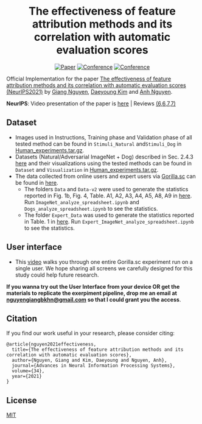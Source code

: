 <div align="center">    
 
# The effectiveness of feature attribution methods and its correlation with automatic evaluation scores     

[![Paper](http://img.shields.io/badge/paper-arxiv.2105.14944-B31B1B.svg)](https://arxiv.org/abs/2105.14944)
[![Conference](http://img.shields.io/badge/NeurIPS-2021-4b44ce.svg)](https://proceedings.neurips.cc/paper/2021/hash/de043a5e421240eb846da8effe472ff1-Abstract.html)
[![Conference](http://img.shields.io/badge/WHDM@NeurIPS-2021-4b44ce.svg)](https://sites.google.com/view/whmd2021/accepted-papers?authuser=0)  
</div>

Official Implementation for the paper [The effectiveness of feature attribution methods and its correlation with automatic evaluation scores (NeurIPS2021)](https://arxiv.org/abs/2105.14944) by [Giang Nguyen](https://giangnguyen2412.github.io/), [Daeyoung Kim](https://www.resl.kaist.ac.kr/members) and [Anh Nguyen](https://anhnguyen.me/).

**NeurIPS**: Video presentation of the paper is [here](https://youtu.be/jpbnX6M4Rxc) | Reviews [(6,6,7,7)](https://openreview.net/forum?id=OKPS9YdZ8Va)

## Dataset
* Images used in Instructions, Training phase and Validation phase of all tested method can be found in `Stimuli_Natural` and`Stimuli_Dog` in [Human_experiments.tar.gz](https://drive.google.com/file/d/1-MWWy0i39vNbz_-vo_Gor_dwt5vGYDaT/view?usp=sharing).
* Datasets (Natural/Adversarial ImageNet + Dog) described in Sec. 2.4.3 [here](https://arxiv.org/pdf/2105.14944.pdf) and their visualizations using the tested methods can be found in `Dataset` and `Visualization` in [Human_experiments.tar.gz](https://drive.google.com/file/d/1-MWWy0i39vNbz_-vo_Gor_dwt5vGYDaT/view?usp=sharing).
* The data collected from online users and expert users via [Gorilla.sc](https://gorilla.sc/) can be found in [here](https://github.com/anguyen8/effectiveness-attribution-maps/tree/main/src/users_data). 
  * The folders `Data` and `Data-v2` were used to generate the statistics reported in Fig. 1b, Fig. 4, Table. A1, A2, A3, A4, A5, A8, A9 in [here](https://arxiv.org/pdf/2105.14944.pdf). Run `ImageNet_analyze_spreadsheet.ipynb` and `Dogs_analyze_spreadsheet.ipynb` to see the statistics.
  * The folder `Expert_Data` was used to generate the statistics reported in Table. 1 in [here](https://arxiv.org/pdf/2105.14944.pdf). Run `Expert_ImageNet_analyze_spreadsheet.ipynb` to see the statistics.

## User interface
- This [video](https://youtu.be/4W1fYdx1-mU) walks you through one entire Gorilla.sc experiment run on a single user. We hope sharing all screens we carefully designed for this study could help future research.

**If you wanna try out the User Interface from your device OR get the materials to replicate the exerpiment pipeline, drop me an email at nguyengiangbkhn@gmail.com so that I could grant you the access**.

## Citation
If you find our work useful in your research, please consider citing:

```
@article{nguyen2021effectiveness,
  title={The effectiveness of feature attribution methods and its correlation with automatic evaluation scores},
  author={Nguyen, Giang and Kim, Daeyoung and Nguyen, Anh},
  journal={Advances in Neural Information Processing Systems},
  volume={34},
  year={2021}
}
```

## License
[MIT](https://github.com/anguyen8/effectiveness-attribution-maps/blob/main/LICENSE)

